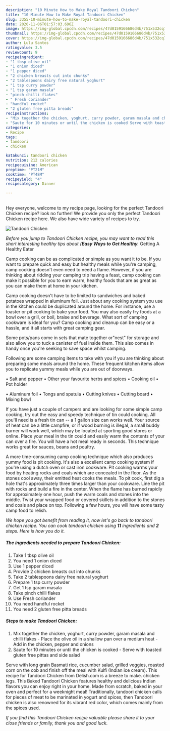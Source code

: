 ```yaml
---
description: "10 Minute How to Make Royal Tandoori Chicken"
title: "10 Minute How to Make Royal Tandoori Chicken"
slug: 3355-10-minute-how-to-make-royal-tandoori-chicken
date: 2020-11-06T01:57:03.696Z
image: https://img-global.cpcdn.com/recipes/47d0159166686d4b/751x532cq70/tandoori-chicken-recipe-main-photo.jpg
thumbnail: https://img-global.cpcdn.com/recipes/47d0159166686d4b/751x532cq70/tandoori-chicken-recipe-main-photo.jpg
cover: https://img-global.cpcdn.com/recipes/47d0159166686d4b/751x532cq70/tandoori-chicken-recipe-main-photo.jpg
author: Lulu Santos
ratingvalue: 3.5
reviewcount: 9
recipeingredient:
- "1 tbsp olive oil"
- "1 onion diced"
- "1 pepper diced"
- "2 chicken breasts cut into chunks"
- "2 tablespoons dairy free natural yoghurt"
- "1 tsp curry powder"
- "1 tsp garam masala"
- "pinch chilli flakes"
- " Fresh coriander"
- "handful rocket"
- "2 gluten free pitta breads"
recipeinstructions:
- "Mix together the chicken, yoghurt, curry powder, garam masala and chilli flakes Place the olive oil in a shallow pan over a medium heat Add in the chicken, pepper and onions"
- "Saute for 10 minutes or until the chicken is cooked Serve with toasted gluten free pittas and side salad"
categories:
- Recipe
tags:
- tandoori
- chicken

katakunci: tandoori chicken 
nutrition: 212 calories
recipecuisine: American
preptime: "PT21M"
cooktime: "PT48M"
recipeyield: "4"
recipecategory: Dinner

---
```

<br>
Hey everyone, welcome to my recipe page, looking for the perfect Tandoori Chicken recipe? look no further! We provide you only the perfect Tandoori Chicken recipe here. We also have wide variety of recipes to try.
<br>


![Tandoori Chicken](https://img-global.cpcdn.com/recipes/47d0159166686d4b/751x532cq70/tandoori-chicken-recipe-main-photo.jpg)

<i>Before you jump to Tandoori Chicken recipe, you may want to read this short interesting healthy tips about {<strong>Easy Ways to Get Healthy</strong>.</i>
Getting A Healthy Eater

    
Camp cooking can be as complicated or simple as you want it to be. If you want to prepare quick and easy but healthy meals while you're camping, camp cooking doesn't even need to need a flame. However, if you are thinking about ridding your camping trip having a feast, camp cooking can make it possible for you to earn warm, healthy foods that are as great as you can make them at home in your kitchen.

Camp cooking doesn't have to be limited to sandwiches and baked potatoes wrapped in aluminum foil.  Just about any cooking system you use in the kitchen could be duplicated around the home. For instance, use a toaster or pit cooking to bake your food. You may also easily fry foods at a bowl over a grill, or boil, braise and beverage. What sort of camping cookware is ideal for you? Camp cooking and cleanup can be easy or a hassle, and it all starts with great camping gear.

Some pots/pans come in sets that mate together or"nest" for storage and also allow you to tuck a canister of fuel inside them. This also comes in handy once you're seeking to save space whilst camping.

Following are some camping items to take with you if you are thinking about preparing some meals around the home. These frequent kitchen items allow you to replicate yummy meals while you are out of doorways.

• Salt and pepper
• Other your favourite herbs and spices
• Cooking oil
• Pot holder

• Aluminum foil
• Tongs and spatula
• Cutting knives
• Cutting board
• Mixing bowl


If you have just a couple of campers and are looking for some simple camp cooking, try out the easy and speedy technique of tin could cooking. All you'll need is a fresh tin can -- a 1 gallon size can works well. Your source of heat can be a little campfire, or if wood burning is illegal, a small buddy burner will work well, which may be located at sporting good stores or online. Place your meal in the tin could and easily warm the contents of your can over a fire. You will have a hot meal ready in seconds.  This technique works great for sauces, beans and poultry.

A more time-consuming camp cooking technique which also produces yummy food is pit cooking.  It's also a excellent camp cooking system if you're using a dutch oven or cast iron cookware. Pit cooking warms your food by heating rocks and coals which are concealed in the floor. As the stones cool away, their emitted heat cooks the meals. To pit cook, first dig a hole that's approximately three times larger than your cookware. Line the pit with rocks and build a fire in the center. When the flame has burned rapidly for approximately one hour, push the warm coals and stones into the middle. Twist your wrapped food or covered skillets in addition to the stones and coals and place on top. Following a few hours, you will have some tasty camp food to relish.


<i>We hope you got benefit from reading it, now let's go back to tandoori chicken recipe. You can cook tandoori chicken using <strong>11</strong> ingredients and <strong>2</strong> steps. Here is how you do it.
</i>

##### The ingredients needed to prepare Tandoori Chicken:

1. Take 1 tbsp olive oil
1. You need 1 onion diced
1. Use 1 pepper diced
1. Provide 2 chicken breasts cut into chunks
1. Take 2 tablespoons dairy free natural yoghurt
1. Prepare 1 tsp curry powder
1. Get 1 tsp garam masala
1. Take pinch chilli flakes
1. Use  Fresh coriander
1. You need handful rocket
1. You need 2 gluten free pitta breads


##### Steps to make Tandoori Chicken:

1. Mix together the chicken, yoghurt, curry powder, garam masala and chilli flakes - Place the olive oil in a shallow pan over a medium heat - Add in the chicken, pepper and onions
1. Saute for 10 minutes or until the chicken is cooked - Serve with toasted gluten free pittas and side salad


Serve with long grain Basmati rice, cucumber salad, grilled veggies, roasted corn on the cob and finish off the meal with Kulfi (Indian ice cream). This recipe for Tandoori Chicken from Delish.com is a breeze to make. chicken legs. This Baked Tandoori Chicken features healthy and delicious Indian flavors you can enjoy right in your home. Made from scratch, baked in your oven and perfect for a weeknight meal! Traditionally, tandoori chicken calls for pieces of meat to be marinated in yogurt and spices, then Tandoori chicken is also renowned for its vibrant red color, which comes mainly from the spices used. 

<i>If you find this Tandoori Chicken recipe valuable please share it to your close friends or family, thank you and good luck.</i>

